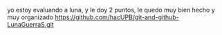 yo estoy evaluando a luna, y le doy 2 puntos, le quedo muy bien hecho y muy organizado
https://github.com/hacUPB/git-and-github-LunaGuerraS.git
